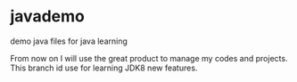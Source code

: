 # javademo
demo java files for java learning

From now on I will use the great product to manage my codes and projects.
This branch id use for learning JDK8 new features.
